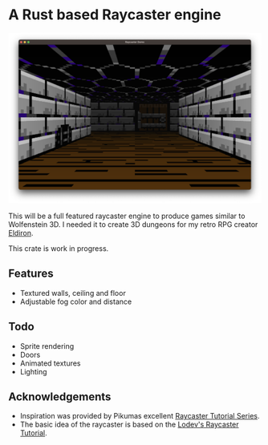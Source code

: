 # A Rust based Raycaster engine

![Image](images/demo.png)

This will be a full featured raycaster engine to produce games similar to Wolfenstein 3D. I needed it to create 3D dungeons for my retro RPG creator [Eldiron](https://github.com/markusmoenig/Eldiron).

This crate is work in progress.

## Features

* Textured walls, ceiling and floor
* Adjustable fog color and distance

## Todo

* Sprite rendering
* Doors
* Animated textures
* Lighting

## Acknowledgements

* Inspiration was provided by Pikumas excellent [Raycaster Tutorial Series](https://pikuma.com/courses/raycasting-engine-tutorial-algorithm-javascript).
* The basic idea of the raycaster is based on the [Lodev's Raycaster Tutorial](https://lodev.org/cgtutor/raycasting.html).

